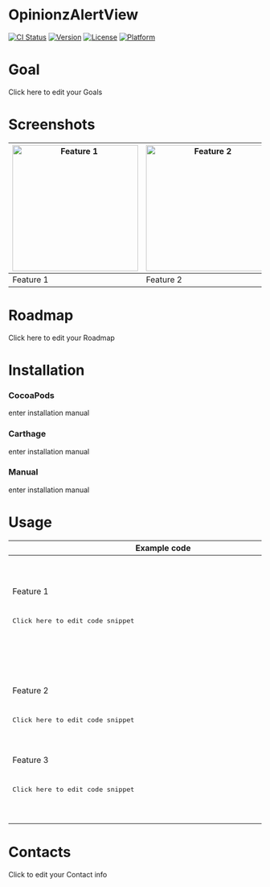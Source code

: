 
# OpinionzAlertView

[![CI Status](http://img.shields.io/travis/Opinionz}/OpinionzAlertView.svg?style=flat)](https://travis-ci.org/Opinionz/OpinionzAlertView)
[![Version](https://img.shields.io/cocoapods/v/OpinionzAlertView.svg?style=flat)](http://cocoapods.org/pods/OpinionzAlertView)
[![License](https://img.shields.io/cocoapods/l/OpinionzAlertView.svg?style=flat)](http://cocoapods.org/pods/OpinionzAlertView)
[![Platform](https://img.shields.io/cocoapods/p/OpinionzAlertView.svg?style=flat)](http://cocoapods.org/pods/OpinionzAlertView)

# Goal

Click here to edit your Goals

# Screenshots


| <img src="https://i.imgur.com/puOwwcI.png" alt="Feature 1" width="250"> | <img src="https://i.imgur.com/ZL330qL.png" alt="Feature 2" width="250"> |
| -- | -- |
| Feature 1 | Feature 2 |



# Roadmap

Click here to edit your Roadmap

# Installation


### CocoaPods

enter installation manual


### Carthage

enter installation manual


### Manual

enter installation manual



# Usage

<table>
 <thead>
<tr>
<th>Example code</th>
<th>Screenshot</th>
</tr>
</thead>
<tr>
<td>
 Feature 1
  <pre lang="swift" style='width: 600px'>
  
  Click here to edit code snippet

  </pre>
</td>
<td>
  <img src="https://i.imgur.com/FlOWK80.png" alt="Feature 1" width="250">
</td>
</tr>
<tr>
<td>
 Feature 2
  <pre lang="swift" style='width: 600px'>
  
  Click here to edit code snippet

  </pre>
</td>
<td>
  
</td>
</tr>
<tr>
<td>
 Feature 3
  <pre lang="swift" style='width: 600px'>
  
  Click here to edit code snippet

  </pre>
</td>
<td>
  
</td>
</tr>
</table>

# Contacts

Click to edit your Contact info
